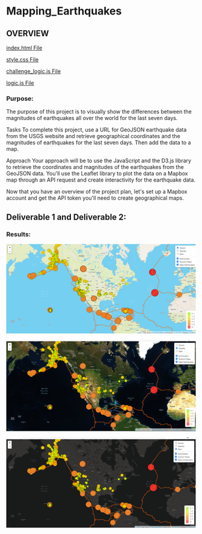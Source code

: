 # Mapping_Earthquakes

## OVERVIEW
[index.html File](Earthquake_Challenge/index.html)

[style.css File](Earthquake_Challenge/static/css/style.css)

[challenge_logic.js File](Earthquake_Challenge/static/js/challenge_logic.js)

[logic.js File](Earthquake_Challenge/static/js/logic.js)


### Purpose:
The purpose of this project is to visually show the differences between the magnitudes of earthquakes all over the world for the last seven days.

Tasks
To complete this project, use a URL for GeoJSON earthquake data from the USGS website and retrieve geographical coordinates and the magnitudes of earthquakes for the last seven days. Then add the data to a map.

Approach
Your approach will be to use the JavaScript and the D3.js library to retrieve the coordinates and magnitudes of the earthquakes from the GeoJSON data. You'll use the Leaflet library to plot the data on a Mapbox map through an API request and create interactivity for the earthquake data.

Now that you have an overview of the project plan, let's set up a Mapbox account and get the API token you'll need to create geographical maps.

## Deliverable 1 and Deliverable 2:
### Results:

![Test Image](/Earthquake_Challenge/Resources/Street.png)


![Test Image](/Earthquake_Challenge/Resources/Sattelite.png)


![Test Image](/Earthquake_Challenge/Resources/dark.png)

         
